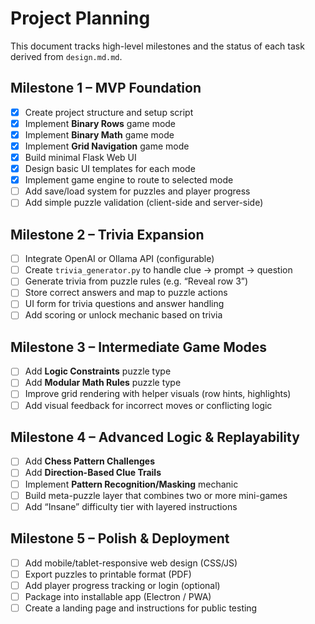 # Project Planning

This document tracks high-level milestones and the status of each task derived from `design.md.md`.

## Milestone 1 – MVP Foundation
- [x] Create project structure and setup script
- [x] Implement **Binary Rows** game mode
- [x] Implement **Binary Math** game mode
- [x] Implement **Grid Navigation** game mode
- [x] Build minimal Flask Web UI
- [x] Design basic UI templates for each mode
- [x] Implement game engine to route to selected mode
- [ ] Add save/load system for puzzles and player progress
- [ ] Add simple puzzle validation (client-side and server-side)

## Milestone 2 – Trivia Expansion
- [ ] Integrate OpenAI or Ollama API (configurable)
- [ ] Create `trivia_generator.py` to handle clue → prompt → question
- [ ] Generate trivia from puzzle rules (e.g. “Reveal row 3”)
- [ ] Store correct answers and map to puzzle actions
- [ ] UI form for trivia questions and answer handling
- [ ] Add scoring or unlock mechanic based on trivia

## Milestone 3 – Intermediate Game Modes
- [ ] Add **Logic Constraints** puzzle type
- [ ] Add **Modular Math Rules** puzzle type
- [ ] Improve grid rendering with helper visuals (row hints, highlights)
- [ ] Add visual feedback for incorrect moves or conflicting logic

## Milestone 4 – Advanced Logic & Replayability
- [ ] Add **Chess Pattern Challenges**
- [ ] Add **Direction-Based Clue Trails**
- [ ] Implement **Pattern Recognition/Masking** mechanic
- [ ] Build meta-puzzle layer that combines two or more mini-games
- [ ] Add “Insane” difficulty tier with layered instructions

## Milestone 5 – Polish & Deployment
- [ ] Add mobile/tablet-responsive web design (CSS/JS)
- [ ] Export puzzles to printable format (PDF)
- [ ] Add player progress tracking or login (optional)
- [ ] Package into installable app (Electron / PWA)
- [ ] Create a landing page and instructions for public testing
